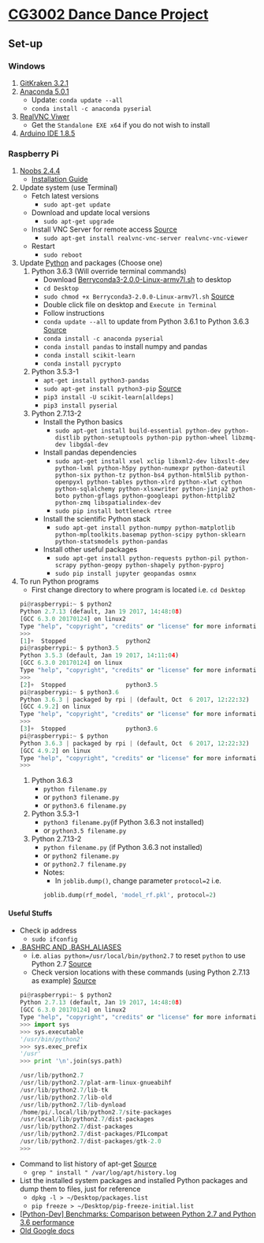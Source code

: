 # [CG3002 Dance Dance Project](1%20-%20Docs/Handouts/CG3002-dance.pdf "CG3002 Embedded System Design Project")

## Set-up

### Windows
1. [GitKraken 3.2.1](https://www.gitkraken.com/)
2. [Anaconda 5.0.1](https://www.anaconda.com/download/)
    - Update: `conda update --all`
    - `conda install -c anaconda pyserial`
3. [RealVNC Viwer](https://www.realvnc.com/en/connect/download/viewer/)
    - Get the `Standalone EXE x64` if you do not wish to install
4. [Arduino IDE 1.8.5](https://www.arduino.cc/en/Main/Software)

### Raspberry Pi
1. [Noobs 2.4.4](https://www.raspberrypi.org/downloads/noobs/)
    - [Installation Guide](https://lifehacker.com/the-always-up-to-date-guide-to-setting-up-your-raspberr-1781419054)
2. Update system (use Terminal)
    - Fetch latest versions
        - `sudo apt-get update`
    - Download and update local versions
        - `sudo apt-get upgrade`
    - Install VNC Server for remote access [Source](https://www.raspberrypi.org/documentation/remote-access/vnc/)
        - `sudo apt-get install realvnc-vnc-server realvnc-vnc-viewer`
    - Restart
        - `sudo reboot`
3. Update [Python](https://www.python.org/downloads/) and packages (Choose one)
    1. Python 3.6.3 (Will override terminal commands)
        - Download [Berryconda3-2.0.0-Linux-armv7l.sh](https://github.com/jjhelmus/berryconda) to desktop
        - `cd Desktop`
        - `sudo chmod +x Berryconda3-2.0.0-Linux-armv7l.sh` [Source](http://www.circuitbasics.com/how-to-write-and-run-a-shell-script-on-the-raspberry-pi/)
        - Double click file on desktop and `Execute in Terminal`
        - Follow instructions
        - `conda update --all` to update from Python 3.6.1 to Python 3.6.3 [Source](https://anaconda.org/anaconda/python)
        - `conda install -c anaconda pyserial`
        - `conda install pandas` to install numpy and pandas
        - `conda install scikit-learn`
        - `conda install pycrypto`
    2. Python 3.5.3-1
        - `apt-get install python3-pandas`
        - `sudo apt-get install python3-pip` [Source](https://www.raspberrypi.org/documentation/linux/software/python.md)
        - `pip3 install -U scikit-learn[alldeps]`
        - `pip3 install pyserial`
    3. Python 2.7.13-2
        - Install the Python basics
            - `sudo apt-get install build-essential python-dev python-distlib python-setuptools python-pip python-wheel libzmq-dev libgdal-dev`
        - Install pandas dependencies
            - `sudo apt-get install xsel xclip libxml2-dev libxslt-dev python-lxml python-h5py python-numexpr python-dateutil python-six python-tz python-bs4 python-html5lib python-openpyxl python-tables python-xlrd python-xlwt cython python-sqlalchemy python-xlsxwriter python-jinja2 python-boto python-gflags python-googleapi python-httplib2 python-zmq libspatialindex-dev`
            - `sudo pip install bottleneck rtree`
        - Install the scientific Python stack
            - `sudo apt-get install python-numpy python-matplotlib python-mpltoolkits.basemap python-scipy python-sklearn python-statsmodels python-pandas`
        - Install other useful packages
            - `sudo apt-get install python-requests python-pil python-scrapy python-geopy python-shapely python-pyproj`
            - `sudo pip install jupyter geopandas osmnx`
4. To run Python programs
    - First change directory to where program is located i.e. `cd Desktop`
    ```python
    pi@raspberrypi:~ $ python2
    Python 2.7.13 (default, Jan 19 2017, 14:48:08) 
    [GCC 6.3.0 20170124] on linux2
    Type "help", "copyright", "credits" or "license" for more information.
    >>> 
    [1]+  Stopped                 python2
    pi@raspberrypi:~ $ python3.5
    Python 3.5.3 (default, Jan 19 2017, 14:11:04) 
    [GCC 6.3.0 20170124] on linux
    Type "help", "copyright", "credits" or "license" for more information.
    >>> 
    [2]+  Stopped                 python3.5
    pi@raspberrypi:~ $ python3.6
    Python 3.6.3 | packaged by rpi | (default, Oct  6 2017, 12:22:32) 
    [GCC 4.9.2] on linux
    Type "help", "copyright", "credits" or "license" for more information.
    >>> 
    [3]+  Stopped                 python3.6
    pi@raspberrypi:~ $ python
    Python 3.6.3 | packaged by rpi | (default, Oct  6 2017, 12:22:32) 
    [GCC 4.9.2] on linux
    Type "help", "copyright", "credits" or "license" for more information.
    >>> 
    ``` 
    1. Python 3.6.3
        - `python filename.py`
        - or `python3 filename.py`
        - or `python3.6 filename.py`
    2. Python 3.5.3-1
        - `python3 filename.py`(if Python 3.6.3 not installed)
        - or `python3.5 filename.py`
    3. Python 2.7.13-2
        - `python filename.py` (if Python 3.6.3 not installed)
        - or `python2 filename.py`
        - or `python2.7 filename.py`
        - Notes:
          - In `joblib.dump()`, change parameter `protocol=2` i.e.
          ```python
          joblib.dump(rf_model, 'model_rf.pkl', protocol=2)

#### Useful Stuffs
- Check ip address
    - `sudo ifconfig`
- [.BASHRC AND .BASH_ALIASES](https://www.raspberrypi.org/documentation/linux/usage/bashrc.md)
    - i.e. `alias python=/usr/local/bin/python2.7` to reset `python` to use Python 2.7 [Source](https://stackoverflow.com/questions/19256127/two-versions-of-python-on-linux-how-to-make-2-7-the-default)
    - Check version locations with these commands (using Python 2.7.13 as example) [Source](https://stackoverflow.com/questions/6767283/find-where-python-is-installed-if-it-isnt-default-dir)
    ```python
    pi@raspberrypi:~ $ python2
    Python 2.7.13 (default, Jan 19 2017, 14:48:08)
    [GCC 6.3.0 20170124] on linux2
    Type "help", "copyright", "credits" or "license" for more information.
    >>> import sys
    >>> sys.executable
    '/usr/bin/python2'
    >>> sys.exec_prefix
    '/usr'
    >>> print '\n'.join(sys.path)

    /usr/lib/python2.7
    /usr/lib/python2.7/plat-arm-linux-gnueabihf
    /usr/lib/python2.7/lib-tk
    /usr/lib/python2.7/lib-old
    /usr/lib/python2.7/lib-dynload
    /home/pi/.local/lib/python2.7/site-packages
    /usr/local/lib/python2.7/dist-packages
    /usr/lib/python2.7/dist-packages
    /usr/lib/python2.7/dist-packages/PILcompat
    /usr/lib/python2.7/dist-packages/gtk-2.0
    >>>
    ```
- Command to list history of apt-get [Source](https://askubuntu.com/questions/17012/is-it-possible-to-get-a-list-of-most-recently-installed-packages)
    - `grep " install " /var/log/apt/history.log`
- List the installed system packages and installed Python packages and dump them to files, just for reference
    - `dpkg -l > ~/Desktop/packages.list`
    - `pip freeze > ~/Desktop/pip-freeze-initial.list`
- [[Python-Dev] Benchmarks: Comparison between Python 2.7 and Python 3.6 performance](https://mail.python.org/pipermail/python-dev/2016-November/146800.html)
- [Old Google docs](https://docs.google.com/document/d/1n0aq0Fke1nN6KIOq7vN-SbGGLUNK3Z5TUAT3TFU51hQ/edit?usp=sharing)
